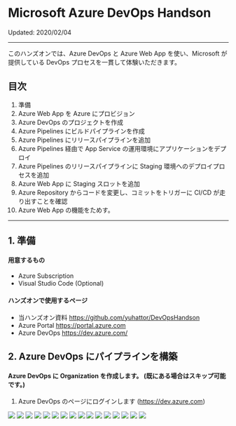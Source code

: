 # Microsoft Azure DevOps Handson
Updated: 2020/02/04

---
このハンズオンでは、Azure DevOps と Azure Web App を使い、Microsoft が提供している DevOps プロセスを一貫して体験いただきます。

## 目次

1. 準備
1. Azure Web App を Azure にプロビジョン
1. Azure DevOps のプロジェクトを作成
1. Azure Pipelines にビルドパイプラインを作成
1. Azure Pipelines にリリースパイプラインを追加
1. Azure Pipelines 経由で App Service の運用環境にアプリケーションをデプロイ
1. Azure Pipelines のリリースパイプラインに Staging 環境へのデプロイプロセスを追加
1. Azure Web App に Staging スロットを追加
1. Azure Repository からコードを変更し、コミットをトリガーに CI/CD が走り出すことを確認
1. Azure Web App の機能をためす。
 

----
## 1. 準備

#### 用意するもの
- Azure Subscription
- Visual Studio Code (Optional)

#### ハンズオンで使用するページ
- 当ハンズオン資料
https://github.com/yuhattor/DevOpsHandson
- Azure Portal
https://portal.azure.com
- Azure DevOps
https://dev.azure.com/




## 2. Azure DevOps にパイプラインを構築

#### Azure DevOps に Organization を作成します。 (既にある場合はスキップ可能です。)

1. Azure DevOps のページにログインします (https://dev.azure.com)


![](./Screenshots/1-1.png)
![](./Screenshots/1-2.png)
![](./Screenshots/1-3.png)
![](./Screenshots/1-4.png)
![](./Screenshots/1-5.png)
![](./Screenshots/1-6.png)
![](./Screenshots/1-7.png)
![](./Screenshots/1-8.png)
![](./Screenshots/1-9.png)
![](./Screenshots/1-10.png)
![](./Screenshots/1-11.png)
![](./Screenshots/1-12.png)
![](./Screenshots/1-13.png)
![](./Screenshots/1-14.png)
![](./Screenshots/1-15.png)
![](./Screenshots/1-16.png)